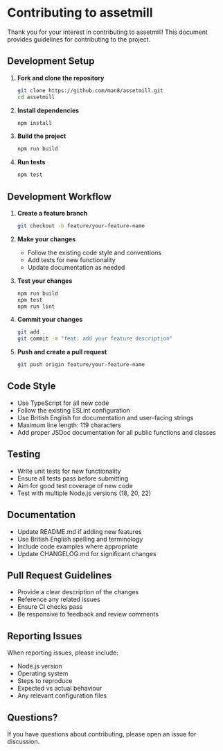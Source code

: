 # Contributing to assetmill

Thank you for your interest in contributing to assetmill! This document provides guidelines for contributing to the project.

## Development Setup

1. **Fork and clone the repository**
   ```bash
   git clone https://github.com/man8/assetmill.git
   cd assetmill
   ```

2. **Install dependencies**
   ```bash
   npm install
   ```

3. **Build the project**
   ```bash
   npm run build
   ```

4. **Run tests**
   ```bash
   npm test
   ```

## Development Workflow

1. **Create a feature branch**
   ```bash
   git checkout -b feature/your-feature-name
   ```

2. **Make your changes**
   - Follow the existing code style and conventions
   - Add tests for new functionality
   - Update documentation as needed

3. **Test your changes**
   ```bash
   npm run build
   npm test
   npm run lint
   ```

4. **Commit your changes**
   ```bash
   git add .
   git commit -m "feat: add your feature description"
   ```

5. **Push and create a pull request**
   ```bash
   git push origin feature/your-feature-name
   ```

## Code Style

- Use TypeScript for all new code
- Follow the existing ESLint configuration
- Use British English for documentation and user-facing strings
- Maximum line length: 119 characters
- Add proper JSDoc documentation for all public functions and classes

## Testing

- Write unit tests for new functionality
- Ensure all tests pass before submitting
- Aim for good test coverage of new code
- Test with multiple Node.js versions (18, 20, 22)

## Documentation

- Update README.md if adding new features
- Use British English spelling and terminology
- Include code examples where appropriate
- Update CHANGELOG.md for significant changes

## Pull Request Guidelines

- Provide a clear description of the changes
- Reference any related issues
- Ensure CI checks pass
- Be responsive to feedback and review comments

## Reporting Issues

When reporting issues, please include:
- Node.js version
- Operating system
- Steps to reproduce
- Expected vs actual behaviour
- Any relevant configuration files

## Questions?

If you have questions about contributing, please open an issue for discussion.
